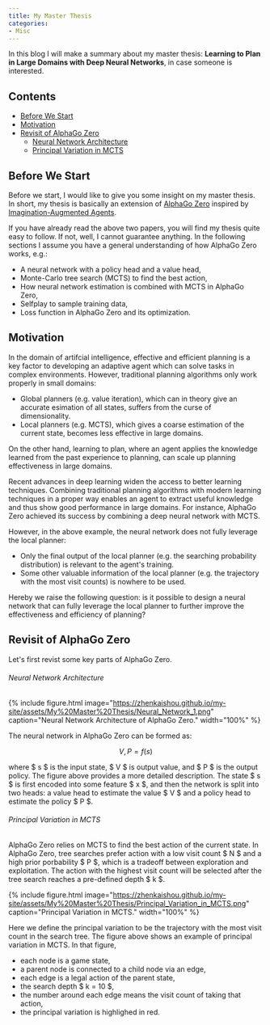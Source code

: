 ```yaml
---
title: My Master Thesis
categories: 
- Misc
---
```


In this blog I will make a summary about my master thesis: **Learning to Plan in Large Domains with Deep Neural Networks**, in case someone is interested.

<!-- more -->

## Contents
- [Before We Start](#before-we-start)
- [Motivation](#motivation)
- [Revisit of AlphaGo Zero](#revisit-of-alphago-zero)
  - [Neural Network Architecture](#neural-network-architecture)
  - [Principal Variation in MCTS](#principal-variation-in-mcts)

## Before We Start
Before we start, I would like to give you some insight on my master thesis. In short, my thesis is basically an extension of [AlphaGo Zero](https://arxiv.org/abs/1712.01815) inspired by [Imagination-Augmented Agents](https://arxiv.org/abs/1707.06203).

If you have already read the above two papers, you will find my thesis quite easy to follow. If not, well, I cannot guarantee anything. In the following sections I assume you have a general understanding of how AlphaGo Zero works, e.g.:
- A neural network with a policy head and a value head,
- Monte-Carlo tree search (MCTS) to find the best action,
- How neural network estimation is combined with MCTS in AlphaGo Zero,
- Selfplay to sample training data,
- Loss function in AlphaGo Zero and its optimization.

## Motivation
In the domain of artifcial intelligence, effective and efficient planning is a key factor to developing an adaptive agent which can solve tasks in complex environments. However, traditional planning algorithms only work properly in small domains:
- Global planners (e.g. value iteration), which can in theory give an accurate esimation of all states, suffers from the curse of dimensionality.
- Local planners (e.g. MCTS), which gives a coarse estimation of the current state, becomes less effective in large domains.

On the other hand, learning to plan, where an agent applies the knowledge learned from the past experience to planning, can scale up planning effectiveness in large domains.

Recent advances in deep learning widen the access to better learning techniques. Combining traditional planning algorithms with modern learning techniques in a proper way enables an agent to extract useful knowledge and thus show good performance in large domains. For instance, AlphaGo Zero achieved its success by combining a deep neural network with MCTS.

However, in the above example, the neural network does not fully leverage the local planner:
- Only the final output of the local planner (e.g. the searching probability distribution) is relevant to the agent's training.
- Some other valuable information of the local planner (e.g. the trajectory with the most visit counts) is nowhere to be used. 

Hereby we raise the following question: is it possible to design a neural network that can fully leverage the local planner to further improve the effectiveness and efficiency of planning?

## Revisit of AlphaGo Zero
Let's first revist some key parts of AlphaGo Zero.

###### Neural Network Architecture
{% include figure.html image="https://zhenkaishou.github.io/my-site/assets/My%20Master%20Thesis/Neural_Network_1.png" caption="Neural Network Architecture of AlphaGo Zero." width="100%" %}

The neural network in AlphaGo Zero can be formed as:

$$ V, P = f(s) \label{eq: network_alphago_zero} $$

where $ s $ is the input state, $ V $ is output value, and $ P $ is the output policy. The figure above provides a more detailed description. The state $ s $ is first encoded into some feature $ x $, and then the network is split into two heads: a value head to estimate the value $ V $ and a policy head to estimate the policy $ P $.

###### Principal Variation in MCTS
AlphaGo Zero relies on MCTS to find the best action of the current state. In AlphaGo Zero, tree searches prefer action with a low visit count $ N $ and a high prior porbability $ P $, which is a tradeoff between exploration and exploitation. The action with the highest visit count will be selected after the tree search reaches a pre-defined depth $ k $. 

{% include figure.html image="https://zhenkaishou.github.io/my-site/assets/My%20Master%20Thesis/Principal_Variation_in_MCTS.png" caption="Principal Variation in MCTS." width="100%" %}

Here we define the principal variation to be the trajectory with the most visit count in the search tree. The figure above shows an example of principal variation in MCTS. In that figure, 
- each node is a game state,
- a parent node is connected to a child node via an edge,
- each edge is a legal action of the parent state, 
- the search depth $ k = 10 $,
- the number around each edge means the visit count of taking that action,
- the principal variation is highlighed in red.
